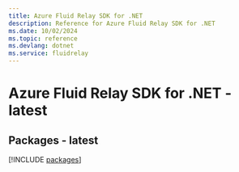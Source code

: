 ```yaml
---
title: Azure Fluid Relay SDK for .NET
description: Reference for Azure Fluid Relay SDK for .NET
ms.date: 10/02/2024
ms.topic: reference
ms.devlang: dotnet
ms.service: fluidrelay
---
```

# Azure Fluid Relay SDK for .NET - latest
## Packages - latest
[!INCLUDE [packages](fluid-relay-index.md)]